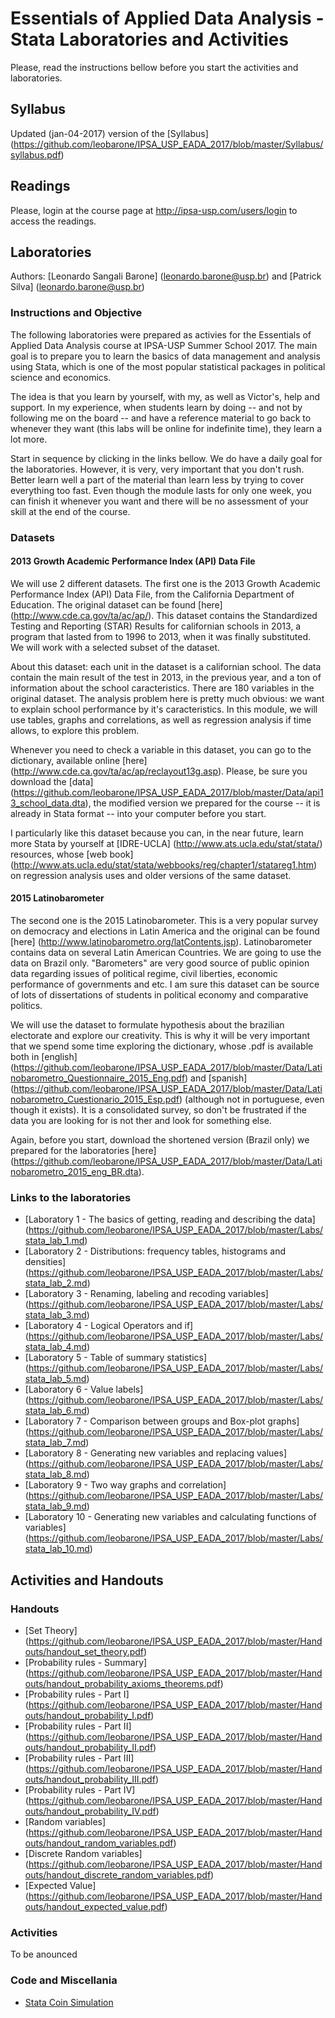 # Essentials of Applied Data Analysis - Stata Laboratories and Activities

Please, read the instructions bellow before you start the activities and laboratories.

##  Syllabus

Updated (jan-04-2017) version of the [Syllabus] (https://github.com/leobarone/IPSA_USP_EADA_2017/blob/master/Syllabus/syllabus.pdf)

##  Readings

Please, login at the course page at http://ipsa-usp.com/users/login to access the readings.

##  Laboratories

Authors: [Leonardo Sangali Barone] (leonardo.barone@usp.br) and [Patrick Silva] (leonardo.barone@usp.br)

### Instructions and Objective

The following laboratories were prepared as activies for the Essentials of Applied Data Analysis course at IPSA-USP Summer School 2017. The main goal is to prepare you to learn the basics of data management and analysis using Stata, which is one of the most popular statistical packages in political science and economics.

The idea is that you learn by yourself, with my, as well as Victor's, help and support. In my experience, when students learn by doing -- and not by following me on the board -- and have a reference material to go back to whenever they want (this labs will be online for indefinite time), they learn a lot more.

Start in sequence by clicking in the links bellow. We do have a daily goal for the laboratories. However, it is very, very important that you don't rush. Better learn well a part of the material than learn less by trying to cover everything too fast. Even though the module lasts for only one week, you can finish it whenever you want and there will be no assessment of your skill at the end of the course.

### Datasets

#### 2013 Growth Academic Performance Index (API) Data File

We will use 2 different datasets. The first one is the 2013 Growth Academic Performance Index (API) Data File, from the California Department of Education. The original dataset can be found [here] (http://www.cde.ca.gov/ta/ac/ap/). This dataset contains the Standardized Testing and Reporting (STAR) Results for californian schools in 2013, a program that lasted from to 1996 to 2013, when it was finally substituted. We will work with a selected subset of the dataset. 

About this dataset: each unit in the dataset is a californian school. The data contain the main result of the test in 2013, in the previous year, and a ton of information about the school caracteristics. There are 180 variables in the original dataset. The analysis problem here is pretty much obvious: we want to explain school performance by it's caracteristics. In this module, we will use tables, graphs and correlations, as well as regression analysis if time allows, to explore this problem.

Whenever you need to check a variable in this dataset, you can go to the dictionary, available online [here] (http://www.cde.ca.gov/ta/ac/ap/reclayout13g.asp). Please, be sure you download the [data] (https://github.com/leobarone/IPSA_USP_EADA_2017/blob/master/Data/api13_school_data.dta), the modified version we prepared for the course -- it is already in Stata format -- into your computer before you start.

I particularly like this dataset because you can, in the near future, learn more Stata by yourself at [IDRE-UCLA] (http://www.ats.ucla.edu/stat/stata/) resources, whose [web book] (http://www.ats.ucla.edu/stat/stata/webbooks/reg/chapter1/statareg1.htm) on regression analysis uses and older versions of the same dataset.

#### 2015 Latinobarometer

The second one is the 2015 Latinobarometer. This is a very popular survey on democracy and elections in Latin America and the original can be found [here] (http://www.latinobarometro.org/latContents.jsp). Latinobarometer contains data on several Latin American Countries. We are going to use the data on Brazil only. "Barometers" are very good source of public opinion data regarding issues of political regime, civil liberties, economic performance of governments and etc. I am sure this dataset can be source of lots of dissertations of students in political economy and comparative politics.

We will use the dataset to formulate hypothesis about the brazilian electorate and explore our creativity. This is why it will be very important that we spend some time exploring the dictionary, whose .pdf is available both in [english] (https://github.com/leobarone/IPSA_USP_EADA_2017/blob/master/Data/Latinobarometro_Questionnaire_2015_Eng.pdf) and [spanish] (https://github.com/leobarone/IPSA_USP_EADA_2017/blob/master/Data/Latinobarometro_Cuestionario_2015_Esp.pdf) (although not in portuguese, even though it exists). It is a consolidated survey, so don't be frustrated if the data you are looking for is not ther and look for something else.

Again, before you start, download the shortened version (Brazil only) we prepared for the laboratories [here] (https://github.com/leobarone/IPSA_USP_EADA_2017/blob/master/Data/Latinobarometro_2015_eng_BR.dta).

### Links to the laboratories 

- [Laboratory 1 - The basics of getting, reading and describing the data] (https://github.com/leobarone/IPSA_USP_EADA_2017/blob/master/Labs/stata_lab_1.md)
- [Laboratory 2 - Distributions: frequency tables, histograms and densities] (https://github.com/leobarone/IPSA_USP_EADA_2017/blob/master/Labs/stata_lab_2.md)
- [Laboratory 3 - Renaming, labeling and recoding variables] (https://github.com/leobarone/IPSA_USP_EADA_2017/blob/master/Labs/stata_lab_3.md)
- [Laboratory 4 - Logical Operators and if] (https://github.com/leobarone/IPSA_USP_EADA_2017/blob/master/Labs/stata_lab_4.md)
- [Laboratory 5 - Table of summary statistics] (https://github.com/leobarone/IPSA_USP_EADA_2017/blob/master/Labs/stata_lab_5.md)
- [Laboratory 6 - Value labels] (https://github.com/leobarone/IPSA_USP_EADA_2017/blob/master/Labs/stata_lab_6.md)
- [Laboratory 7 - Comparison between groups and Box-plot graphs] (https://github.com/leobarone/IPSA_USP_EADA_2017/blob/master/Labs/stata_lab_7.md)
- [Laboratory 8 - Generating new variables and replacing values] (https://github.com/leobarone/IPSA_USP_EADA_2017/blob/master/Labs/stata_lab_8.md)
- [Laboratory 9 - Two way graphs and correlation] (https://github.com/leobarone/IPSA_USP_EADA_2017/blob/master/Labs/stata_lab_9.md)
- [Laboratory 10 - Generating new variables and calculating functions of variables] (https://github.com/leobarone/IPSA_USP_EADA_2017/blob/master/Labs/stata_lab_10.md)

## Activities and Handouts

### Handouts

- [Set Theory] (https://github.com/leobarone/IPSA_USP_EADA_2017/blob/master/Handouts/handout_set_theory.pdf)
- [Probability rules - Summary] (https://github.com/leobarone/IPSA_USP_EADA_2017/blob/master/Handouts/handout_probability_axioms_theorems.pdf)
- [Probability rules - Part I] (https://github.com/leobarone/IPSA_USP_EADA_2017/blob/master/Handouts/handout_probability_I.pdf)
- [Probability rules - Part II] (https://github.com/leobarone/IPSA_USP_EADA_2017/blob/master/Handouts/handout_probability_II.pdf)
- [Probability rules - Part III] (https://github.com/leobarone/IPSA_USP_EADA_2017/blob/master/Handouts/handout_probability_III.pdf)
- [Probability rules - Part IV] (https://github.com/leobarone/IPSA_USP_EADA_2017/blob/master/Handouts/handout_probability_IV.pdf)
- [Random variables] (https://github.com/leobarone/IPSA_USP_EADA_2017/blob/master/Handouts/handout_random_variables.pdf)
- [Discrete Random variables] (https://github.com/leobarone/IPSA_USP_EADA_2017/blob/master/Handouts/handout_discrete_random_variables.pdf)
- [Expected Value] (https://github.com/leobarone/IPSA_USP_EADA_2017/blob/master/Handouts/handout_expected_value.pdf)

### Activities

To be anounced

### Code and Miscellania

- [Stata Coin Simulation](https://github.com/leobarone/IPSA_USP_EADA_2017/blob/master/Do_files/coin_simulation.do)